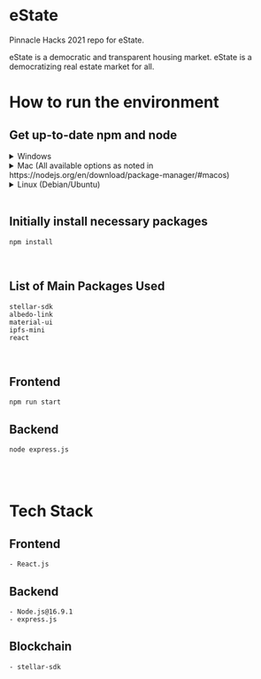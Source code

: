 # eState
Pinnacle Hacks 2021 repo for eState.

eState is a democratic and transparent housing market.
eState is a democratizing real estate market for all.

# How to run the environment
  ## Get up-to-date npm and node
   <details>
    <summary>
      Windows
    </summary>
      Install from the official Node.JS Website https://nodejs.org/en/
   </br>
   </details>
   
   <details>
    <summary>
      Mac (All available options as noted in https://nodejs.org/en/download/package-manager/#macos)
    </summary>
  
      curl "https://nodejs.org/dist/latest/node-${VERSION:-$(wget -qO- https://nodejs.org/dist/latest/ | sed -nE 's|.*>node-(.*)\.pkg</a>.*|\1|p')}.pkg" > "$HOME/Downloads/node-latest.pkg" && sudo installer -store -pkg "$HOME/Downloads/node-latest.pkg" -target "/"
   ---
      brew install node
   ---
      port install nodejs16
   ---
      pkgin -y install nodejs
   </details>
   
  <details>
    <summary>
      Linux (Debian/Ubuntu)
    </summary>
  
      sudo apt update
   ---
      sudo apt install npm
   ---
      sudo npm install node@16.9.1 -g --force
   </details>
   </br>
  
 ## Initially install necessary packages
    npm install
  </br>
  
 ## List of Main Packages Used
    stellar-sdk
    albedo-link
    material-ui
    ipfs-mini
    react
    
  </br>
  
 ## Frontend
    npm run start
 ## Backend
    node express.js
  </br>
  </br>
  
# Tech Stack
  ## Frontend
    - React.js

  ## Backend
    - Node.js@16.9.1
    - express.js

  ## Blockchain
    - stellar-sdk
